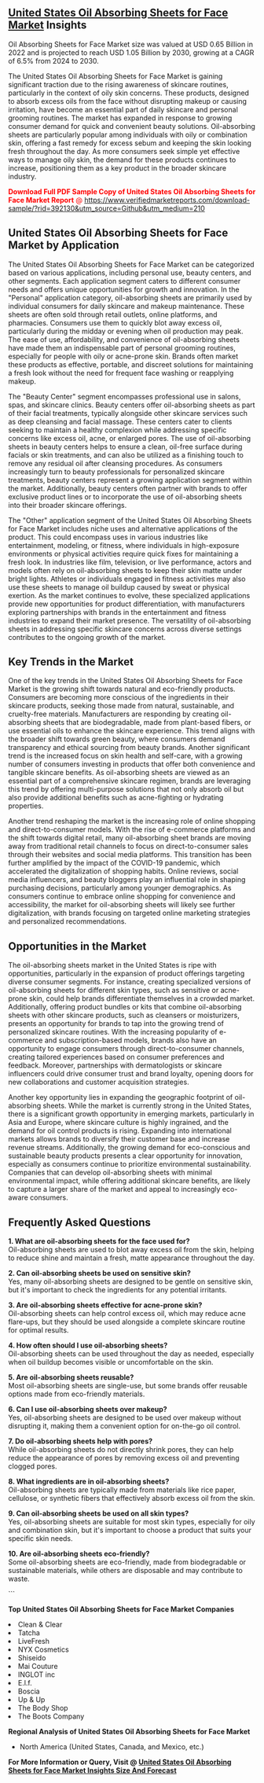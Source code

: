 <h2><a href="https://www.verifiedmarketreports.com/download-sample/?rid=392130&amp;utm_source=Github&amp;utm_medium=210" target="_blank">United States Oil Absorbing Sheets for Face Market</a> Insights</h2><p>Oil Absorbing Sheets for Face Market size was valued at USD 0.65 Billion in 2022 and is projected to reach USD 1.05 Billion by 2030, growing at a CAGR of 6.5% from 2024 to 2030.</p><p><p>The United States Oil Absorbing Sheets for Face Market is gaining significant traction due to the rising awareness of skincare routines, particularly in the context of oily skin concerns. These products, designed to absorb excess oils from the face without disrupting makeup or causing irritation, have become an essential part of daily skincare and personal grooming routines. The market has expanded in response to growing consumer demand for quick and convenient beauty solutions. Oil-absorbing sheets are particularly popular among individuals with oily or combination skin, offering a fast remedy for excess sebum and keeping the skin looking fresh throughout the day. As more consumers seek simple yet effective ways to manage oily skin, the demand for these products continues to increase, positioning them as a key product in the broader skincare industry. <p><span class=""><span style="color: #ff0000;"><strong>Download Full PDF Sample Copy of United States Oil Absorbing Sheets for Face Market Report</strong> @ </span><a href="https://www.verifiedmarketreports.com/download-sample/?rid=392130&amp;utm_source=Github&amp;utm_medium=210" target="_blank">https://www.verifiedmarketreports.com/download-sample/?rid=392130&amp;utm_source=Github&amp;utm_medium=210</a></span></p></p><h2>United States Oil Absorbing Sheets for Face Market by Application</h2><p>The United States Oil Absorbing Sheets for Face Market can be categorized based on various applications, including personal use, beauty centers, and other segments. Each application segment caters to different consumer needs and offers unique opportunities for growth and innovation. In the "Personal" application category, oil-absorbing sheets are primarily used by individual consumers for daily skincare and makeup maintenance. These sheets are often sold through retail outlets, online platforms, and pharmacies. Consumers use them to quickly blot away excess oil, particularly during the midday or evening when oil production may peak. The ease of use, affordability, and convenience of oil-absorbing sheets have made them an indispensable part of personal grooming routines, especially for people with oily or acne-prone skin. Brands often market these products as effective, portable, and discreet solutions for maintaining a fresh look without the need for frequent face washing or reapplying makeup.</p><p>The "Beauty Center" segment encompasses professional use in salons, spas, and skincare clinics. Beauty centers offer oil-absorbing sheets as part of their facial treatments, typically alongside other skincare services such as deep cleansing and facial massage. These centers cater to clients seeking to maintain a healthy complexion while addressing specific concerns like excess oil, acne, or enlarged pores. The use of oil-absorbing sheets in beauty centers helps to ensure a clean, oil-free surface during facials or skin treatments, and can also be utilized as a finishing touch to remove any residual oil after cleansing procedures. As consumers increasingly turn to beauty professionals for personalized skincare treatments, beauty centers represent a growing application segment within the market. Additionally, beauty centers often partner with brands to offer exclusive product lines or to incorporate the use of oil-absorbing sheets into their broader skincare offerings.</p><p>The "Other" application segment of the United States Oil Absorbing Sheets for Face Market includes niche uses and alternative applications of the product. This could encompass uses in various industries like entertainment, modeling, or fitness, where individuals in high-exposure environments or physical activities require quick fixes for maintaining a fresh look. In industries like film, television, or live performance, actors and models often rely on oil-absorbing sheets to keep their skin matte under bright lights. Athletes or individuals engaged in fitness activities may also use these sheets to manage oil buildup caused by sweat or physical exertion. As the market continues to evolve, these specialized applications provide new opportunities for product differentiation, with manufacturers exploring partnerships with brands in the entertainment and fitness industries to expand their market presence. The versatility of oil-absorbing sheets in addressing specific skincare concerns across diverse settings contributes to the ongoing growth of the market.</p><h2>Key Trends in the Market</h2><p>One of the key trends in the United States Oil Absorbing Sheets for Face Market is the growing shift towards natural and eco-friendly products. Consumers are becoming more conscious of the ingredients in their skincare products, seeking those made from natural, sustainable, and cruelty-free materials. Manufacturers are responding by creating oil-absorbing sheets that are biodegradable, made from plant-based fibers, or use essential oils to enhance the skincare experience. This trend aligns with the broader shift towards green beauty, where consumers demand transparency and ethical sourcing from beauty brands. Another significant trend is the increased focus on skin health and self-care, with a growing number of consumers investing in products that offer both convenience and tangible skincare benefits. As oil-absorbing sheets are viewed as an essential part of a comprehensive skincare regimen, brands are leveraging this trend by offering multi-purpose solutions that not only absorb oil but also provide additional benefits such as acne-fighting or hydrating properties.</p><p>Another trend reshaping the market is the increasing role of online shopping and direct-to-consumer models. With the rise of e-commerce platforms and the shift towards digital retail, many oil-absorbing sheet brands are moving away from traditional retail channels to focus on direct-to-consumer sales through their websites and social media platforms. This transition has been further amplified by the impact of the COVID-19 pandemic, which accelerated the digitalization of shopping habits. Online reviews, social media influencers, and beauty bloggers play an influential role in shaping purchasing decisions, particularly among younger demographics. As consumers continue to embrace online shopping for convenience and accessibility, the market for oil-absorbing sheets will likely see further digitalization, with brands focusing on targeted online marketing strategies and personalized recommendations.</p><h2>Opportunities in the Market</h2><p>The oil-absorbing sheets market in the United States is ripe with opportunities, particularly in the expansion of product offerings targeting diverse consumer segments. For instance, creating specialized versions of oil-absorbing sheets for different skin types, such as sensitive or acne-prone skin, could help brands differentiate themselves in a crowded market. Additionally, offering product bundles or kits that combine oil-absorbing sheets with other skincare products, such as cleansers or moisturizers, presents an opportunity for brands to tap into the growing trend of personalized skincare routines. With the increasing popularity of e-commerce and subscription-based models, brands also have an opportunity to engage consumers through direct-to-consumer channels, creating tailored experiences based on consumer preferences and feedback. Moreover, partnerships with dermatologists or skincare influencers could drive consumer trust and brand loyalty, opening doors for new collaborations and customer acquisition strategies.</p><p>Another key opportunity lies in expanding the geographic footprint of oil-absorbing sheets. While the market is currently strong in the United States, there is a significant growth opportunity in emerging markets, particularly in Asia and Europe, where skincare culture is highly ingrained, and the demand for oil control products is rising. Expanding into international markets allows brands to diversify their customer base and increase revenue streams. Additionally, the growing demand for eco-conscious and sustainable beauty products presents a clear opportunity for innovation, especially as consumers continue to prioritize environmental sustainability. Companies that can develop oil-absorbing sheets with minimal environmental impact, while offering additional skincare benefits, are likely to capture a larger share of the market and appeal to increasingly eco-aware consumers.</p><h2>Frequently Asked Questions</h2><p><strong>1. What are oil-absorbing sheets for the face used for?</strong><br>Oil-absorbing sheets are used to blot away excess oil from the skin, helping to reduce shine and maintain a fresh, matte appearance throughout the day.</p><p><strong>2. Can oil-absorbing sheets be used on sensitive skin?</strong><br>Yes, many oil-absorbing sheets are designed to be gentle on sensitive skin, but it's important to check the ingredients for any potential irritants.</p><p><strong>3. Are oil-absorbing sheets effective for acne-prone skin?</strong><br>Oil-absorbing sheets can help control excess oil, which may reduce acne flare-ups, but they should be used alongside a complete skincare routine for optimal results.</p><p><strong>4. How often should I use oil-absorbing sheets?</strong><br>Oil-absorbing sheets can be used throughout the day as needed, especially when oil buildup becomes visible or uncomfortable on the skin.</p><p><strong>5. Are oil-absorbing sheets reusable?</strong><br>Most oil-absorbing sheets are single-use, but some brands offer reusable options made from eco-friendly materials.</p><p><strong>6. Can I use oil-absorbing sheets over makeup?</strong><br>Yes, oil-absorbing sheets are designed to be used over makeup without disrupting it, making them a convenient option for on-the-go oil control.</p><p><strong>7. Do oil-absorbing sheets help with pores?</strong><br>While oil-absorbing sheets do not directly shrink pores, they can help reduce the appearance of pores by removing excess oil and preventing clogged pores.</p><p><strong>8. What ingredients are in oil-absorbing sheets?</strong><br>Oil-absorbing sheets are typically made from materials like rice paper, cellulose, or synthetic fibers that effectively absorb excess oil from the skin.</p><p><strong>9. Can oil-absorbing sheets be used on all skin types?</strong><br>Yes, oil-absorbing sheets are suitable for most skin types, especially for oily and combination skin, but it's important to choose a product that suits your specific skin needs.</p><p><strong>10. Are oil-absorbing sheets eco-friendly?</strong><br>Some oil-absorbing sheets are eco-friendly, made from biodegradable or sustainable materials, while others are disposable and may contribute to waste.</p>```</p><p><strong>Top United States Oil Absorbing Sheets for Face Market Companies</strong></p><div data-test-id=""><p><li>Clean & Clear</li><li> Tatcha</li><li> LiveFresh</li><li> NYX Cosmetics</li><li> Shiseido</li><li> Mai Couture</li><li> INGLOT inc</li><li> E.l.f.</li><li> Boscia</li><li> Up & Up</li><li> The Body Shop</li><li> The Boots Company</li></p><div><strong>Regional Analysis of&nbsp;United States Oil Absorbing Sheets for Face Market</strong></div><ul><li dir="ltr"><p dir="ltr">North America&nbsp;(United States, Canada, and Mexico, etc.)</p></li></ul><p><strong>For More Information or Query, Visit @&nbsp;</strong><strong><a href="https://www.verifiedmarketreports.com/product/oil-absorbing-sheets-for-face-market/?utm_source=Github&amp;utm_medium=210" target="_blank">United States Oil Absorbing Sheets for Face Market Insights Size And Forecast</a></strong></p></div>
